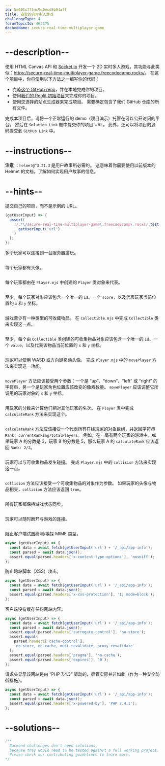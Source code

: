 ```yaml
---
id: 5e601c775ac9d0ecd8b94aff
title: 安全的实时多人游戏
challengeType: 4
forumTopicId: 462375
dashedName: secure-real-time-multiplayer-game
---
```


# --description--

使用 HTML Canvas API 和 [Socket.io](https://socket.io/) 开发一个 2D 实时多人游戏，其功能与此类似：<https://secure-real-time-multiplayer-game.freecodecamp.rocks/>。 在这个项目中，你将使用以下方法之一编写你的代码：

-   克隆[这个 GitHub repo](https://github.com/freeCodeCamp/boilerplate-project-secure-real-time-multiplayer-game/)，并在本地完成你的项目。
-   使用[我们的 Replit 初始项目](https://replit.com/github/freeCodeCamp/boilerplate-project-secure-real-time-multiplayer-game)来完成你的项目。
-   使用您选择的站点生成器来完成项目。 需要确定包含了我们 GitHub 仓库的所有文件。

完成本项目后，请将一个正常运行的 demo（项目演示）托管在可以公开访问的平台。 然后在 `Solution Link` 框中提交你的项目 URL。 此外，还可以将项目的源码提交到 `GitHub Link` 中。

# --instructions--

**注意** ：`helmet@^3.21.3` 是用户故事所必需的。 这意味着你需要使用以前版本的 Helmet 的文档，了解如何实现用户故事的信息。

# --hints--

提交自己的项目，而不是示例的 URL。

```js
(getUserInput) => {
  assert(
    !/.*\/secure-real-time-multiplayer-game\.freecodecamp\.rocks/.test(
      getUserInput('url')
    )
  );
};
```

多个玩家可以连接到一台服务器游玩。

```js

```

每个玩家都有头像。

```js

```

每个玩家都由在 `Player.mjs` 中创建的 `Player` 类对象来代表。

```js

```

至少，每个玩家对象应该包含一个唯一的 `id`、一个 `score`，以及代表玩家当前位置的 `x` 和 `y` 坐标。

```js

```

游戏至少有一种类型的可收藏物品。 在 `Collectible.mjs` 中完成 `Collectible` 类来实现这一点。

```js

```

至少，每个由 `Collectible` 类创建的可收集物品对象应该包含一个唯一的 `id`、一个 `value`，以及代表该物品当前位置的 `x` 和 `y` 坐标。

```js

```

玩家可以使用 WASD 或方向键移动头像。 完成 `Player.mjs` 中的 `movePlayer` 方法来实现这一功能。

```js

```

`movePlayer` 方法应该接受两个参数：一个是 “up”、“down”、“left” 或 “right” 的字符串，另一个是玩家角色位置应该改变的像素数量。 `movePlayer` 应该调整它所调用的玩家对象的 `x` 和 `y` 坐标。

```js

```

用玩家的分数来计算他们相对其他玩家的名次。 在 `Player` 类中完成 `calculateRank` 方法来实现这个。

```js

```

`calculateRank` 方法应该接受一个代表所有在线玩家的对象数组，并返回字符串 `Rank: currentRanking/totalPlayers`。 例如，在一局有两个玩家的游戏中，如果玩家 A 的分数是 3，玩家 B 的分数是 5，那么玩家 A 的 `calculateRank` 应该返回 `Rank: 2/2`。

```js

```

玩家可以与可收集物品发生碰撞。 完成 `Player.mjs` 中的 `collision` 方法来实现这一点。

```js

```

`collision` 方法应该接受一个可收集物品的对象作为参数。 如果玩家的头像与物品相交，`collision` 方法应该返回 `true`。

```js

```

所有玩家都保持游戏状态同步。

```js

```

玩家可以随时断开与游戏的连接。

```js

```

阻止客户端试图猜测/嗅探 MIME 类型。

```js
async (getUserInput) => {
  const data = await fetch(getUserInput('url') + '/_api/app-info');
  const parsed = await data.json();
  assert.equal(parsed.headers['x-content-type-options'], 'nosniff');
};
```

防止跨站脚本（XSS）攻击。

```js
async (getUserInput) => {
  const data = await fetch(getUserInput('url') + '/_api/app-info');
  const parsed = await data.json();
  assert.equal(parsed.headers['x-xss-protection'], '1; mode=block');
};
```

客户端没有缓存任何网站内容。

```js
async (getUserInput) => {
  const data = await fetch(getUserInput('url') + '/_api/app-info');
  const parsed = await data.json();
  assert.equal(parsed.headers['surrogate-control'], 'no-store');
  assert.equal(
    parsed.headers['cache-control'],
    'no-store, no-cache, must-revalidate, proxy-revalidate'
  );
  assert.equal(parsed.headers['pragma'], 'no-cache');
  assert.equal(parsed.headers['expires'], '0');
};
```

请求头显示该网站是由 “PHP 7.4.3” 驱动的，尽管实际并非如此（作为一种安全防御措施）。

```js
async (getUserInput) => {
  const data = await fetch(getUserInput('url') + '/_api/app-info');
  const parsed = await data.json();
  assert.equal(parsed.headers['x-powered-by'], 'PHP 7.4.3');
};
```

# --solutions--

```js
/**
  Backend challenges don't need solutions,
  because they would need to be tested against a full working project.
  Please check our contributing guidelines to learn more.
*/
```
